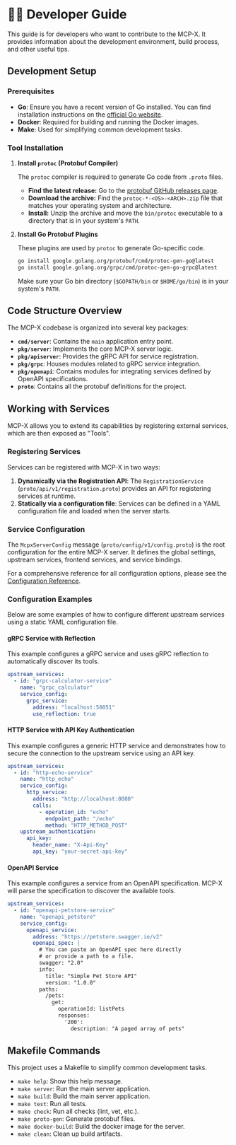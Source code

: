 # 👨‍💻 Developer Guide

This guide is for developers who want to contribute to the MCP-X. It provides information about the development environment, build process, and other useful tips.

## Development Setup

### Prerequisites

- **Go**: Ensure you have a recent version of Go installed. You can find installation instructions on the [official Go website](https://golang.org/doc/install).
- **Docker**: Required for building and running the Docker images.
- **Make**: Used for simplifying common development tasks.

### Tool Installation

1.  **Install `protoc` (Protobuf Compiler)**

    The `protoc` compiler is required to generate Go code from `.proto` files.

    - **Find the latest release:** Go to the [protobuf GitHub releases page](https://github.com/protocolbuffers/protobuf/releases).
    - **Download the archive:** Find the `protoc-*-<OS>-<ARCH>.zip` file that matches your operating system and architecture.
    - **Install:** Unzip the archive and move the `bin/protoc` executable to a directory that is in your system's `PATH`.

2.  **Install Go Protobuf Plugins**

    These plugins are used by `protoc` to generate Go-specific code.

    ```bash
    go install google.golang.org/protobuf/cmd/protoc-gen-go@latest
    go install google.golang.org/grpc/cmd/protoc-gen-go-grpc@latest
    ```

    Make sure your Go bin directory (`$GOPATH/bin` or `$HOME/go/bin`) is in your system's `PATH`.

## Code Structure Overview

The MCP-X codebase is organized into several key packages:

- **`cmd/server`**: Contains the `main` application entry point.
- **`pkg/server`**: Implements the core MCP-X server logic.
- **`pkg/apiserver`**: Provides the gRPC API for service registration.
- **`pkg/grpc`**: Houses modules related to gRPC service integration.
- **`pkg/openapi`**: Contains modules for integrating services defined by OpenAPI specifications.
- **`proto`**: Contains all the protobuf definitions for the project.

## Working with Services

MCP-X allows you to extend its capabilities by registering external services, which are then exposed as "Tools".

### Registering Services

Services can be registered with MCP-X in two ways:

1.  **Dynamically via the Registration API**: The `RegistrationService` (`proto/api/v1/registration.proto`) provides an API for registering services at runtime.
2.  **Statically via a configuration file**: Services can be defined in a YAML configuration file and loaded when the server starts.

### Service Configuration

The `McpxServerConfig` message (`proto/config/v1/config.proto`) is the root configuration for the entire MCP-X server. It defines the global settings, upstream services, frontend services, and service bindings.

For a comprehensive reference for all configuration options, please see the [Configuration Reference](./reference/configuration.md).

### Configuration Examples

Below are some examples of how to configure different upstream services using a static YAML configuration file.

#### gRPC Service with Reflection

This example configures a gRPC service and uses gRPC reflection to automatically discover its tools.

```yaml
upstream_services:
  - id: "grpc-calculator-service"
    name: "grpc_calculator"
    service_config:
      grpc_service:
        address: "localhost:50051"
        use_reflection: true
```

#### HTTP Service with API Key Authentication

This example configures a generic HTTP service and demonstrates how to secure the connection to the upstream service using an API key.

```yaml
upstream_services:
  - id: "http-echo-service"
    name: "http_echo"
    service_config:
      http_service:
        address: "http://localhost:8080"
        calls:
          - operation_id: "echo"
            endpoint_path: "/echo"
            method: "HTTP_METHOD_POST"
    upstream_authentication:
      api_key:
        header_name: "X-Api-Key"
        api_key: "your-secret-api-key"
```

#### OpenAPI Service

This example configures a service from an OpenAPI specification. MCP-X will parse the specification to discover the available tools.

```yaml
upstream_services:
  - id: "openapi-petstore-service"
    name: "openapi_petstore"
    service_config:
      openapi_service:
        address: "https://petstore.swagger.io/v2"
        openapi_spec: |
          # You can paste an OpenAPI spec here directly
          # or provide a path to a file.
          swagger: "2.0"
          info:
            title: "Simple Pet Store API"
            version: "1.0.0"
          paths:
            /pets:
              get:
                operationId: listPets
                responses:
                  '200':
                    description: "A paged array of pets"
```

## Makefile Commands

This project uses a Makefile to simplify common development tasks.

- `make help`: Show this help message.
- `make server`: Run the main server application.
- `make build`: Build the main server application.
- `make test`: Run all tests.
- `make check`: Run all checks (lint, vet, etc.).
- `make proto-gen`: Generate protobuf files.
- `make docker-build`: Build the docker image for the server.
- `make clean`: Clean up build artifacts.
